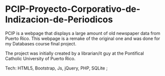 # PCIP-Proyecto-Corporativo-de-Indizacion-de-Periodicos

PCIP is a webpage that displays a large amount of old newspaper data from Puerto Rico. 
This webpage is a remake of the original one and was done for my Databases course final project. 

The project was initially created by a librarian/it guy at the Pontifical Catholic University of Puerto Rico. 

Tech: HTML5, Bootstrap, Js, jQuery, PHP, SQLite ;
